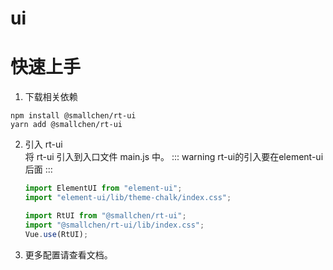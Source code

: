 # ui

# 快速上手

1. 下载相关依赖

```
npm install @smallchen/rt-ui
yarn add @smallchen/rt-ui
```

2. 引入 rt-ui</br>
   将 rt-ui 引入到入口文件 main.js 中。
   ::: warning
   rt-ui的引入要在element-ui后面
   :::

   ```js
   import ElementUI from "element-ui";
   import "element-ui/lib/theme-chalk/index.css";

   import RtUI from "@smallchen/rt-ui";
   import "@smallchen/rt-ui/lib/index.css";
   Vue.use(RtUI);
   ```
3. 更多配置请查看文档。
